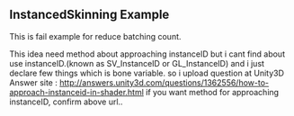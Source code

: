 ## InstancedSkinning Example

This is fail example for reduce batching count. 

This idea need method about approaching instanceID but i cant find about use instanceID.(known as SV_InstanceID or GL_InstanceID) and i just declare few things which is bone variable.
so i upload question at Unity3D Answer site : http://answers.unity3d.com/questions/1362556/how-to-approach-instanceid-in-shader.html
if you want method for approaching instanceID, confirm above url..